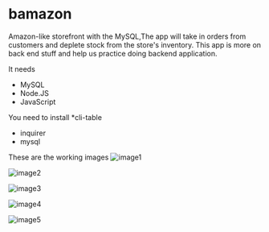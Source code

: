 # bamazon
Amazon-like storefront with the MySQL,The app will take in orders from customers and deplete stock from the store's inventory. This app is more on back end stuff and help us practice doing backend application. 

It needs
* MySQL
* Node.JS
* JavaScript

You need to install
 *cli-table
 * inquirer
 * mysql
 
 These are the working images
![image1](https://user-images.githubusercontent.com/47548503/63409946-2269b180-c3c0-11e9-8dde-650d354d2c53.png)

![image2](https://user-images.githubusercontent.com/47548503/63410034-5c3ab800-c3c0-11e9-97a0-80d6806c2dc3.png)

![image3](https://user-images.githubusercontent.com/47548503/63410161-aae85200-c3c0-11e9-86e9-b45f399e2fb4.png)

![image4](https://user-images.githubusercontent.com/47548503/63410265-e8e57600-c3c0-11e9-92fe-48265cadb668.png)

![image5](https://user-images.githubusercontent.com/47548503/63410362-234f1300-c3c1-11e9-914a-4670826f5e18.png)




 
